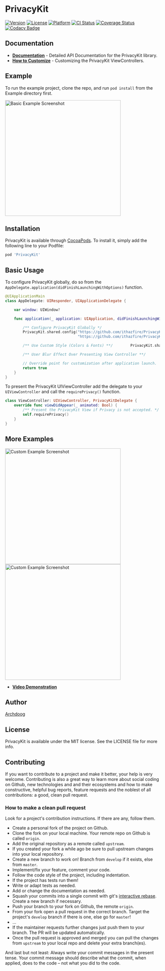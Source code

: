 # PrivacyKit

[![Version](https://img.shields.io/cocoapods/v/PrivacyKit.svg?style=flat)](https://cocoapods.org/pods/PrivacyKit)
[![License](https://img.shields.io/cocoapods/l/PrivacyKit.svg?style=flat)](https://cocoapods.org/pods/PrivacyKit)
[![Platform](https://img.shields.io/cocoapods/p/PrivacyKit.svg?style=flat)](https://cocoapods.org/pods/PrivacyKit)
[![CI Status](https://travis-ci.org/ithazfire/PrivacyKit.svg?branch=master)](https://travis-ci.org/ithazfire/PrivacyKit/settings)
[![Coverage Status](https://coveralls.io/repos/github/ithazfire/PrivacyKit/badge.svg?branch=master)](https://coveralls.io/github/ithazfire/PrivacyKit?branch=master)
[![Codacy Badge](https://api.codacy.com/project/badge/Grade/ec0c6633ce234ec09cab393f2828958f)](https://app.codacy.com/gh/ithazfire/PrivacyKit?utm_source=github.com&utm_medium=referral&utm_content=ithazfire/PrivacyKit&utm_campaign=Badge_Grade_Dashboard)

## Documentation

* **[Documentation](https://ithazfire.github.io/PrivacyKit)** - Detailed API Documentation for the PrivacyKit library.
* **[How to Customize](https://ithazfire.github.io/PrivacyKit/customizing.html)** - Customizing the PrivacyKit ViewControllers.

## Example

To run the example project, clone the repo, and run `pod install` from the Example directory first.

<img src="https://github.com/ithazfire/PrivacyKit/raw/master/Guides/img/PrivacyKit-Basic.jpg" alt="Basic Example Screenshot" width="376px"/>

## Installation

PrivacyKit is available through [CocoaPods](https://cocoapods.org). To install
it, simply add the following line to your Podfile:

```ruby
pod 'PrivacyKit'
```

## Basic Usage

To configure PrivacyKit globally, do so from the
`AppDelegate.application(didFinishLaunchingWithOptions)` function.

```swift
@UIApplicationMain
class AppDelegate: UIResponder, UIApplicationDelegate {

    var window: UIWindow?

    func application(_ application: UIApplication, didFinishLaunchingWithOptions launchOptions: [UIApplicationLaunchOptionsKey: Any]?) -> Bool {

        /** Configure PrivacyKit Globally */
        PrivacyKit.shared.config("https://github.com/ithazfire/PrivacyKit",
                                 "https://github.com/ithazfire/PrivacyKit/wiki")

        /** Use Custom Style (Colors & Fonts) **/        PrivacyKit.shared.setStyle(CustomPrivacyKitStyle())

        /** User Blur Effect Over Presenting View Controller **/          PrivacyKit.shared.setBlurView(isEnabled: true)

        // Override point for customization after application launch.
        return true
    }
}
```

To present the PrivacyKit UIViewController add the delegate to your `UIViewController`
and call the `requirePrivacy()` function.

```swift
class ViewController: UIViewController, PrivacyKitDelegate {
    override func viewDidAppear(_ animated: Bool) {
        /** Present the PrivacyKit View if Privacy is not accepted. */
        self.requirePrivacy()
    }
}
```

## More Examples

<img src="https://github.com/ithazfire/PrivacyKit/raw/master/Guides/img/PrivacyKit-CustomStyle-Top.jpg" alt="Custom Example Screenshot" width="376px"/>
<img src="https://github.com/ithazfire/PrivacyKit/raw/master/Guides/img/PrivacyKit-Alert.jpg" alt="Custom Example Screenshot" width="376px"/>

* **[Video Demonstration](https://youtu.be/Ylmr647w4dY)**

## Author

[Archdoog](https://github.com/Archdoog)

## License

PrivacyKit is available under the MIT license. See the LICENSE file for more info.

## Contributing

If you want to contribute to a project and make it better, your help is very welcome. Contributing is also a great way to learn more about social coding on Github, new technologies and and their ecosystems and how to make constructive, helpful bug reports, feature requests and the noblest of all contributions: a good, clean pull request.

### How to make a clean pull request

Look for a project's contribution instructions. If there are any, follow them.

- Create a personal fork of the project on Github.
- Clone the fork on your local machine. Your remote repo on Github is called `origin`.
- Add the original repository as a remote called `upstream`.
- If you created your fork a while ago be sure to pull upstream changes into your local repository.
- Create a new branch to work on! Branch from `develop` if it exists, else from `master`.
- Implement/fix your feature, comment your code.
- Follow the code style of the project, including indentation.
- If the project has tests run them!
- Write or adapt tests as needed.
- Add or change the documentation as needed.
- Squash your commits into a single commit with git's [interactive rebase](https://help.github.com/articles/interactive-rebase). Create a new branch if necessary.
- Push your branch to your fork on Github, the remote `origin`.
- From your fork open a pull request in the correct branch. Target the project's `develop` branch if there is one, else go for `master`!
- …
- If the maintainer requests further changes just push them to your branch. The PR will be updated automatically.
- Once the pull request is approved and merged you can pull the changes from `upstream` to your local repo and delete
your extra branch(es).

And last but not least: Always write your commit messages in the present tense. Your commit message should describe what the commit, when applied, does to the code – not what you did to the code.
